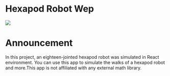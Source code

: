 # Hexapod Robot Wep

<img src="https://github.com/enesvardar/hexapod-spider-wep/blob/main/video-gif/screen-recording.gif"/>

# Announcement

In this project, an eighteen-jointed hexapod robot was simulated in React environment. You can use this app to simulate the walks of a hexapod robot and more.This app is not affiliated with any external math library. 
